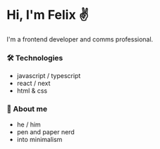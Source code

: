 # Hi, I'm Felix ✌️

I'm a frontend developer and comms professional.

### 🛠️ Technologies

- javascript / typescript
- react / next
- html & css

### 🌱 About me

- he / him
- pen and paper nerd
- into minimalism
